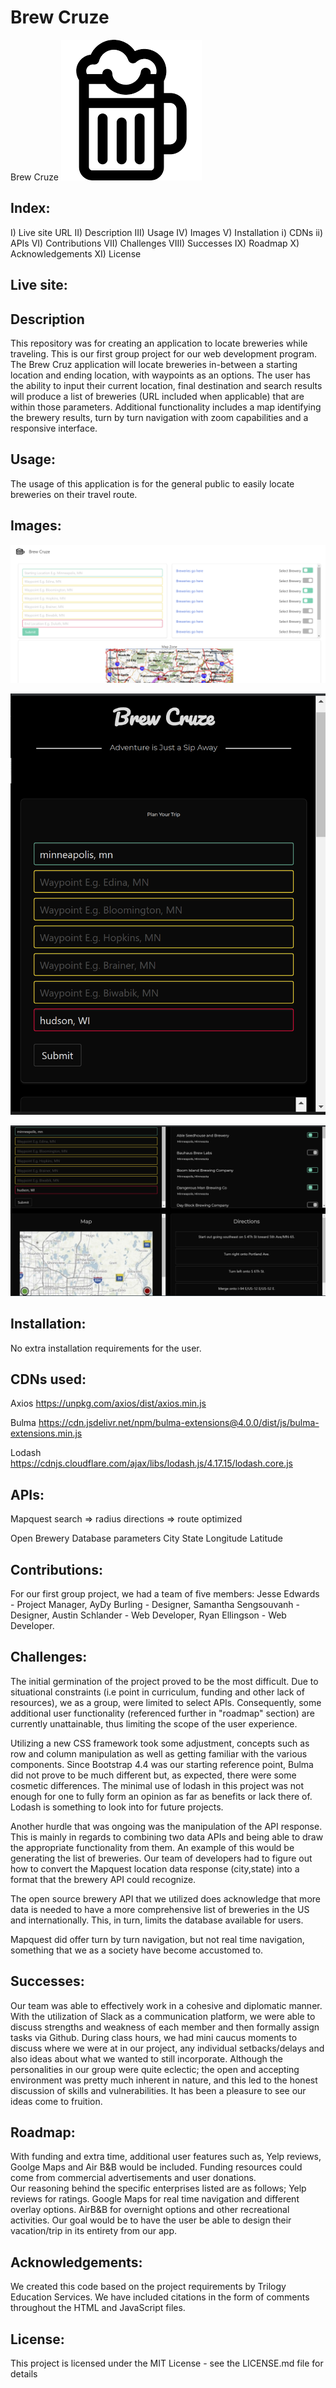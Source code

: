 # Brew Cruze

Brew Cruze
![mug logo](./assets/images/mug.png)

## Index:

I) Live site URL
II) Description
III) Usage
IV) Images
V) Installation
    i) CDNs
    ii) APIs
VI) Contributions
VII) Challenges
VIII) Successes
IX) Roadmap
X) Acknowledgements
XI) License

## Live site: 
 

 
## Description

This repository was for creating an application to locate breweries while traveling. This is our first group project for our web development program. The Brew Cruz application will locate breweries in-between a starting location and ending location, with waypoints as an options. The user has the ability to input their current location, final destination and search results will produce a list of breweries (URL included when applicable) that are within those parameters. Additional functionality includes a map identifying the brewery results, turn by turn navigation with zoom capabilities and a responsive interface.
 
## Usage:

The usage of this application is for the general public to easily locate breweries on their travel route.
 
 
## Images:

![Starting layout concept](./assets/images/startinglayout.png)
 
![Finished view:](./assets/images/finishedview.png)

![Mobile View:](./assets/images/mobileview.png)
 
 
## Installation:

No extra installation requirements for the user.
 
## CDNs used:

Axios 
https://unpkg.com/axios/dist/axios.min.js

Bulma 
https://cdn.jsdelivr.net/npm/bulma-extensions@4.0.0/dist/js/bulma-extensions.min.js

Lodash
https://cdnjs.cloudflare.com/ajax/libs/lodash.js/4.17.15/lodash.core.js
 
## APIs:

Mapquest
search => radius
directions => route optimized
 
Open Brewery Database parameters
City
State
Longitude
Latitude
 
        
## Contributions:

For our first group project, we had a team of five members: Jesse Edwards - Project Manager, AyDy Burling - Designer, Samantha Sengsouvanh - Designer, Austin Schlander - Web Developer, Ryan Ellingson - Web Developer.
 
## Challenges:

The initial germination of the project proved to be the most difficult. Due to situational constraints (i.e point in curriculum, funding and other lack of resources), we as a group, were limited to select APIs. Consequently, some additional user functionality (referenced further in "roadmap" section) are currently unattainable, thus limiting the scope of the user experience.
 
Utilizing a new CSS framework took some adjustment, concepts such as row and column manipulation as well as getting familiar with the various components. Since Bootstrap 4.4 was our starting reference point, Bulma did not prove to be much different but, as expected, there were some cosmetic differences. The minimal use of lodash in this project was not enough for one to fully form an opinion as far as benefits or lack there of. Lodash is something to look into for future projects.
 
Another hurdle that was ongoing was the manipulation of the API response. This is mainly in regards to combining two data APIs and being able to draw the appropriate functionality from them. An example of this would be generating the list of breweries. Our team of developers had to figure out how to convert the Mapquest location data response (city,state) into a format that the brewery API could recognize.
 
The open source brewery API that we utilized does acknowledge that more data is needed to have a more comprehensive list of breweries in the US and internationally. This, in turn, limits the database available for users. 
 
Mapquest did offer turn by turn navigation, but not real time navigation, something that we as a society have become accustomed to. 
 
## Successes:

Our team was able to effectively work in a cohesive and diplomatic manner. With the utilization of Slack as a communication platform, we were able to discuss strengths and weakness of each member and then formally assign tasks via Github. During class hours, we had mini caucus moments to discuss where we were at in our project, any individual setbacks/delays and also ideas about what we wanted to still incorporate. Although the personalities in our group were quite eclectic; the open and accepting environment was pretty much inherent in nature, and this led to the honest discussion of skills and vulnerabilities. It has been a pleasure to see our ideas come to fruition.

## Roadmap:

With funding and extra time, additional user features such as, Yelp reviews, Goolge Maps and Air B&B would be included. 
Funding resources could come from commercial advertisements and user donations.  
Our reasoning behind the specific enterprises listed are as follows; Yelp reviews for ratings. Google Maps for real time navigation and different overlay options. AirB&B for overnight options and other recreational activities. Our goal would be to have the user be able to design their vacation/trip in its entirety from our app. 

 
## Acknowledgements:

We created this code based on the project requirements by Trilogy Education Services. We have included citations in the form of comments throughout the HTML and JavaScript files.
 
## License:

This project is licensed under the MIT License - see the LICENSE.md file for details
 
 